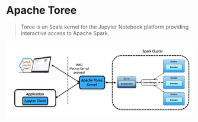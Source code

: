# Apache Toree

> Toree is an Scala kernel for the Jupyter Notebook platform providing interactive access to Apache Spark.

![img](pics/toree-scenario.png)

